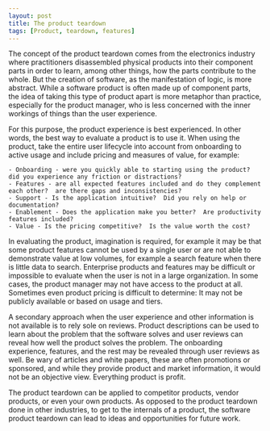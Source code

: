 ```yaml
---
layout: post
title: The product teardown
tags: [Product, teardown, features]
---
```

 
The concept of the product teardown comes from the electronics industry where practitioners disassembled physical products into their component parts in order to learn, among other things, how the parts contribute to the whole.  But the creation of software, as the manifestation of logic, is more abstract.  While a software product is often made up of component parts, the idea of taking this type of product apart is more metaphor than practice, especially for the product manager, who is less concerned with the inner workings of things than the user experience.
 
For this purpose, the product experience is best experienced.  In other words, the best way to evaluate a product is to use it.  When using the product, take the entire user lifecycle into account from onboarding to active usage and include pricing and measures of value, for example:
 
	- Onboarding - were you quickly able to starting using the product?  did you experience any friction or distractions?
	- Features - are all expected features included and do they complement each other?  are there gaps and inconsistencies?
	- Support - Is the application intuitive?  Did you rely on help or documentation?
	- Enablement - Does the application make you better?  Are productivity features included?
	- Value - Is the pricing competitive?  Is the value worth the cost?
 
In evaluating the product, imagination is required, for example it may be that some product features cannot be used by a single user or are not able to demonstrate value at low volumes, for example a search feature when there is little data to search.  Enterprise products and features may be difficult or impossible to evaluate when the user is not in a large organization.  In some cases, the product manager may not have access to the product at all.  Sometimes even product pricing is difficult to determine:  It may not be publicly available or based on usage and tiers.
 
A secondary approach when the user experience and other information is not available is to rely sole on reviews.  Product descriptions can be used to learn about the problem that the software solves and user reviews can reveal how well the product solves the problem.  The onboarding experience, features, and the rest may be revealed through user reviews as well.  Be wary of articles and white papers, these are often promotions or sponsored, and while they provide product and market information, it would not be an objective view.  Everything product is profit.
 
The product teardown can be applied to competitor products, vendor products, or even your own products.  As opposed to the product teardown done in other industries, to get to the internals of a product, the software product teardown can lead to ideas and opportunities for future work.
